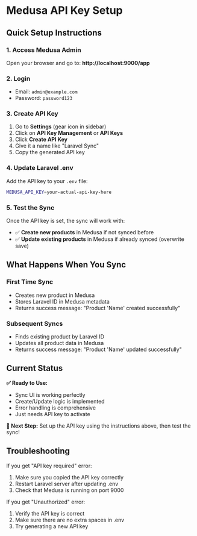 # Medusa API Key Setup

## Quick Setup Instructions

### 1. Access Medusa Admin
Open your browser and go to: **http://localhost:9000/app**

### 2. Login
- Email: `admin@example.com`
- Password: `password123`

### 3. Create API Key
1. Go to **Settings** (gear icon in sidebar)
2. Click on **API Key Management** or **API Keys**
3. Click **Create API Key**
4. Give it a name like "Laravel Sync"
5. Copy the generated API key

### 4. Update Laravel .env
Add the API key to your `.env` file:
```bash
MEDUSA_API_KEY=your-actual-api-key-here
```

### 5. Test the Sync
Once the API key is set, the sync will work with:
- ✅ **Create new products** in Medusa if not synced before
- ✅ **Update existing products** in Medusa if already synced (overwrite save)

## What Happens When You Sync

### First Time Sync
- Creates new product in Medusa
- Stores Laravel ID in Medusa metadata
- Returns success message: "Product 'Name' created successfully"

### Subsequent Syncs
- Finds existing product by Laravel ID
- Updates all product data in Medusa
- Returns success message: "Product 'Name' updated successfully"

## Current Status

**✅ Ready to Use:**
- Sync UI is working perfectly
- Create/Update logic is implemented
- Error handling is comprehensive
- Just needs API key to activate

**🔑 Next Step:**
Set up the API key using the instructions above, then test the sync!

## Troubleshooting

If you get "API key required" error:
1. Make sure you copied the API key correctly
2. Restart Laravel server after updating .env
3. Check that Medusa is running on port 9000

If you get "Unauthorized" error:
1. Verify the API key is correct
2. Make sure there are no extra spaces in .env
3. Try generating a new API key





